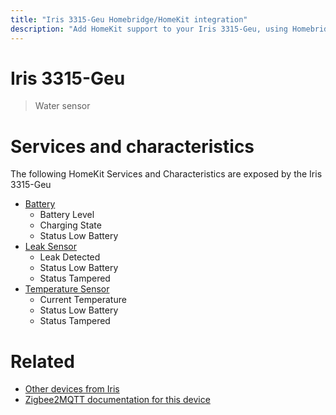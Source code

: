 ```yaml
---
title: "Iris 3315-Geu Homebridge/HomeKit integration"
description: "Add HomeKit support to your Iris 3315-Geu, using Homebridge, Zigbee2MQTT and homebridge-z2m."
---
```

<!---
This file has been GENERATED using src/docgen/docgen.ts
DO NOT EDIT THIS FILE MANUALLY!
-->
# Iris 3315-Geu
> Water sensor


# Services and characteristics
The following HomeKit Services and Characteristics are exposed by
the Iris 3315-Geu

* [Battery](../../battery.md)
  * Battery Level
  * Charging State
  * Status Low Battery
* [Leak Sensor](../../sensors.md)
  * Leak Detected
  * Status Low Battery
  * Status Tampered
* [Temperature Sensor](../../sensors.md)
  * Current Temperature
  * Status Low Battery
  * Status Tampered


# Related
* [Other devices from Iris](../index.md#iris)
* [Zigbee2MQTT documentation for this device](https://www.zigbee2mqtt.io/devices/3315-Geu.html)